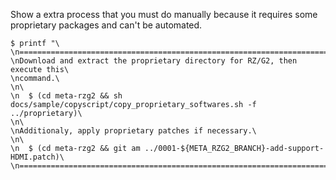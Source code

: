 Show a extra process that you must do manually because it requires some
proprietary packages and can't be automated.

```
$ printf "\
\n================================================================================\
\nDownload and extract the proprietary directory for RZ/G2, then execute this\
\ncommand.\
\n\
\n  $ (cd meta-rzg2 && sh docs/sample/copyscript/copy_proprietary_softwares.sh -f ../proprietary)\
\n\
\nAdditionaly, apply proprietary patches if necessary.\
\n\
\n  $ (cd meta-rzg2 && git am ../0001-${META_RZG2_BRANCH}-add-support-HDMI.patch)\
\n================================================================================\n"
```
